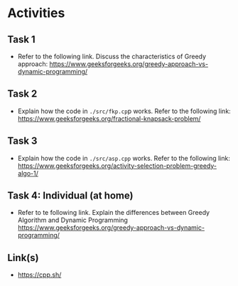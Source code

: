 # Activities

## Task 1

- Refer to the following link. Discuss the characteristics of Greedy approach:
  https://www.geeksforgeeks.org/greedy-approach-vs-dynamic-programming/

## Task 2

- Explain how the code in `./src/fkp.cp`p works. Refer to the following link:
  https://www.geeksforgeeks.org/fractional-knapsack-problem/

## Task 3

- Explain how the code in `./src/asp.cpp` works. Refer to the following link:
  https://www.geeksforgeeks.org/activity-selection-problem-greedy-algo-1/

## Task 4: Individual (at home)

- Refer to te following link. Explain the differences between Greedy Algorithm and Dynamic Programming
  https://www.geeksforgeeks.org/greedy-approach-vs-dynamic-programming/

## Link(s)

- https://cpp.sh/
